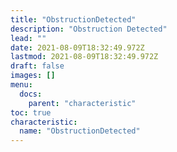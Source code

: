 ```yaml
---
title: "ObstructionDetected"
description: "Obstruction Detected"
lead: ""
date: 2021-08-09T18:32:49.972Z
lastmod: 2021-08-09T18:32:49.972Z
draft: false
images: []
menu:
  docs:
    parent: "characteristic"
toc: true
characteristic:
  name: "ObstructionDetected"
---
```

